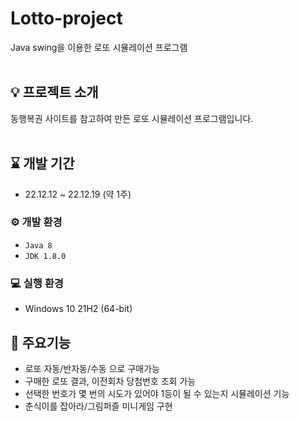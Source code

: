 # Lotto-project
Java swing을 이용한 로또 시뮬레이션 프로그램
</br>
</br>
## 💡 프로젝트 소개
동행복권 사이트를 참고하여 만든 로또 시뮬레이션 프로그램입니다.
</br>
</br>

## ⌛ 개발 기간
* 22.12.12 ~ 22.12.19 (약 1주)

### ⚙ 개발 환경
- `Java 8`
- `JDK 1.8.0`

### 💻 실행 환경
- Windows 10 21H2 (64-bit)

## 📌 주요기능
- 로또 자동/반자동/수동 으로 구매가능
- 구매한 로또 결과, 이전회차 당첨번호 조회 가능
- 선택한 번호가 몇 번의 시도가 있어야 1등이 될 수 있는지 시뮬레이션 기능
- 춘식이를 잡아라/그림퍼즐 미니게임 구현






